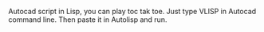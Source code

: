 
Autocad script in Lisp, you can play toc tak toe. Just type VLISP in Autocad command line. Then paste it in Autolisp and run. 